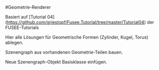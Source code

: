 #Geometrie-Renderer

Basiert auf [Tutorial 04] (https://github.com/griestopf/Fusee.Tutorial/tree/master/Tutorial04) der FUSEE-Tutorials 

Hier alle Lösungen für Geometrische Formen (Zylinder, Kugel, Torus) ablegen.

Szenengraph aus vorhandenen Geometrie-Teilen bauen.

Neue Szenengraph-Objekt Basisklasse einfügen.












